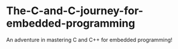 # The-C-and-C-journey-for-embedded-programming
An adventure in mastering C and C++ for embedded programming!
